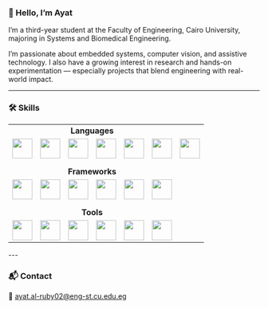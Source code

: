 ### 👋 Hello, I’m Ayat

I’m a third-year student at the Faculty of Engineering, Cairo University, majoring in Systems and Biomedical Engineering.

I’m passionate about embedded systems, computer vision, and assistive technology. I also have a growing interest in research and hands-on experimentation — especially projects that blend engineering with real-world impact.

---

### 🛠️ Skills

<table>
  <tr>
    <td align="center" colspan="6"><strong>Languages</strong></td>
  </tr>
  <tr>
    <td><img src="https://cdn.jsdelivr.net/gh/devicons/devicon/icons/python/python-original.svg" width="40" /></td>
    <td><img src="https://cdn.jsdelivr.net/gh/devicons/devicon/icons/c/c-original.svg" width="40" /></td>
    <td><img src="https://cdn.jsdelivr.net/gh/devicons/devicon/icons/cplusplus/cplusplus-original.svg" width="40" /></td>
    <td><img src="https://cdn.jsdelivr.net/gh/devicons/devicon/icons/java/java-original.svg" width="40" /></td>
    <td><img src="https://cdn.jsdelivr.net/gh/devicons/devicon/icons/html5/html5-original.svg" width="40" /></td>
    <td><img src="https://cdn.jsdelivr.net/gh/devicons/devicon/icons/css3/css3-original.svg" width="40" /></td>
    <td><img src="https://cdn.jsdelivr.net/gh/devicons/devicon/icons/javascript/javascript-original.svg" width="40" /></td>
  </tr>

  <tr><td colspan="7" height="10px"></td></tr>

  <tr>
    <td align="center" colspan="6"><strong>Frameworks</strong></td>
  </tr>
  <tr>
    <td><img src="https://cdn.jsdelivr.net/gh/devicons/devicon/icons/tensorflow/tensorflow-original.svg" width="40" /></td>
    <td><img src="https://cdn.jsdelivr.net/gh/devicons/devicon/icons/pytorch/pytorch-original.svg" width="40" /></td>
    <td><img src="https://cdn.jsdelivr.net/gh/devicons/devicon/icons/opencv/opencv-original.svg" width="40" /></td>
    <td><img src="https://cdn.jsdelivr.net/gh/devicons/devicon/icons/numpy/numpy-original.svg" width="40" /></td>
    <td><img src="https://cdn.jsdelivr.net/gh/devicons/devicon/icons/flask/flask-original.svg" width="40" /></td>
    <td><img src="https://cdn.jsdelivr.net/gh/devicons/devicon/icons/qt/qt-original.svg" width="40" /></td>
  </tr>

  <tr><td colspan="6" height="10px"></td></tr>

  <tr>
    <td align="center" colspan="6"><strong>Tools</strong></td>
  </tr>
  <tr>
    <td><img src="https://cdn.jsdelivr.net/gh/devicons/devicon/icons/vscode/vscode-original.svg" width="40" /></td>
    <td><img src="https://cdn.jsdelivr.net/gh/devicons/devicon/icons/pycharm/pycharm-original.svg" width="40" /></td>
    <td><img src="https://cdn.jsdelivr.net/gh/devicons/devicon/icons/webstorm/webstorm-original.svg" width="40" /></td>
    <td><img src="https://cdn.jsdelivr.net/gh/devicons/devicon/icons/clion/clion-original.svg" width="40" /></td>
    <td><img src="https://cdn.jsdelivr.net/gh/devicons/devicon/icons/arduino/arduino-original.svg" width="40" /></td>
    <td><img src="https://cdn.jsdelivr.net/gh/devicons/devicon/icons/blender/blender-original.svg" width="40" /></td>
  </tr>
</table>
---

### 📬 Contact

📧 ayat.al-ruby02@eng-st.cu.edu.eg
